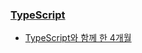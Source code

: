 ### [TypeScript](http://blog.seulgi.kim/search/label/TypeScript)
* [TypeScript와 함께 한 4개월](http://blog.seulgi.kim/2015/06/4-months-with-typescript.html)
